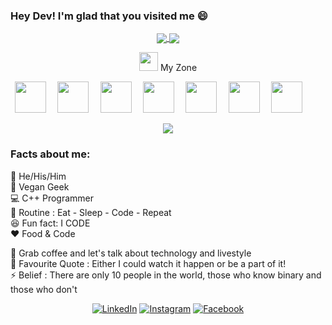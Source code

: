 
### Hey Dev! I'm glad that you visited me 😄
<div align="center">
 <a href="https://github.com/MonuKumar1">
  <img align="center" src="https://github-readme-stats.vercel.app/api?username=MonuKumar1&theme=darcula&show_icons=true" />
</a>
<a href="https://github.com/MonuKumar1">
  <img align="center" src="https://github-readme-streak-stats.herokuapp.com/?user=MonuKumar1&theme=darcula" />
</a>
<br>

 
 <img src="https://media.giphy.com/media/iY8CRBdQXODJSCERIr/giphy.gif" width="30px">&nbsp;My Zone
 <br>
<p align="left">
  <code> <img height="50" src="https://upload.wikimedia.org/wikipedia/commons/thumb/1/18/ISO_C%2B%2B_Logo.svg/1822px-ISO_C%2B%2B_Logo.svg.png"> </code> 
  <code> <img height="50" src="https://www.vectorlogo.zone/logos/jupyter/jupyter-ar21.svg"> </code>
<!--   <code> <img height="50" src="https://www.vectorlogo.zone/logos/pocoo_flask/pocoo_flask-ar21.svg"></code> -->
  <code> <img height="50" src="https://www.vectorlogo.zone/logos/javascript/javascript-ar21.svg"> </code>
  <code> <img height="50" src="https://www.vectorlogo.zone/logos/nodejs/nodejs-ar21.svg"> </code>
  <code> <img height="50" src="https://www.vectorlogo.zone/logos/mysql/mysql-ar21.svg"> </code>
  <code> <img height="50" src="https://www.vectorlogo.zone/logos/mongodb/mongodb-ar21.svg"> </code>
<!--   <code> <img height="50" src="https://www.vectorlogo.zone/logos/google_cloud/google_cloud-ar21.svg"> </code>  -->
 <code> <img height="50" src="https://www.vectorlogo.zone/logos/microsoft_azure/microsoft_azure-ar21.svg"> </code> 
<!--   <code> <img height="50" src="https://www.vectorlogo.zone/logos/linux/linux-ar21.svg"> </code>  -->
  </p>
 </div> 
 <div align="center">
<a href="https://github.com/MonuKumar1">
  <img align="center" src="https://github-readme-stats.vercel.app/api/top-langs/?username=MonuKumar1&langs_count=7)" />
</a>


 </div> 

### Facts about me:<br>
👧 He/His/Him<br>
🍚 Vegan Geek<br>
💻 C++ Programmer<br>
🔄 Routine : Eat - Sleep - Code - Repeat<br>
😆 Fun fact: I CODE<br>
❤️ Food & Code<br>
<!-- 📜 Google DSC Lead of KIT and Microsoft Learn Student Ambassador<br> -->
💬 Grab coffee and let's talk about technology and livestyle<br>
📝 Favourite Quote : Either I could watch it happen or be a part of it!<br>
⚡ Belief : There are only 10 people in the world, those who know binary and those who don't<br>
<!-- 📫 Reach me at ping@shravanatirtha.com <br> -->

<div align="center">
<a href="https://www.linkedin.com/in/monuk13" target="_blank"><img src="https://img.shields.io/badge/LinkedIn-%230077B5.svg?&style=flat-square&logo=linkedin&logoColor=white" alt="LinkedIn"></a>
<a href="https://www.instagram.com/monu._.k" target="_blank"><img src="https://img.shields.io/badge/Instagram-%23E4405F.svg?&style=flat-square&logo=instagram&logoColor=white" alt="Instagram"></a>
<a href="https://www.facebook.com/profile.php?id=100037888372881" target="_blank"><img src="https://img.shields.io/badge/Facebook-%231877F2.svg?&style=flat-square&logo=facebook&logoColor=white" alt="Facebook"></a>
</div>


